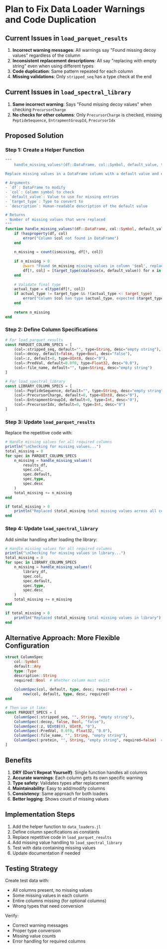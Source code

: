 # Plan to Fix Data Loader Warnings and Code Duplication

## Current Issues in `load_parquet_results`

1. **Incorrect warning messages**: All warnings say "Found missing decoy values" regardless of the column
2. **Inconsistent replacement descriptions**: All say "replacing with empty string" even when using different types
3. **Code duplication**: Same pattern repeated for each column
4. **Missing validations**: Only `stripped_seq` has a type check at the end

## Current Issues in `load_spectral_library`

1. **Same incorrect warning**: Says "Found missing decoy values" when checking `PrecursorCharge`
2. **No checks for other columns**: Only `PrecursorCharge` is checked, missing `PeptideSequence`, `EntrapmentGroupId`, `PrecursorIdx`

## Proposed Solution

### Step 1: Create a Helper Function

```julia
"""
    handle_missing_values!(df::DataFrame, col::Symbol, default_value, target_type::Type, description::String)

Replace missing values in a DataFrame column with a default value and ensure correct type.

# Arguments
- `df`: DataFrame to modify
- `col`: Column symbol to check
- `default_value`: Value to use for missing entries
- `target_type`: Type to convert to
- `description`: Human-readable description of the default value

# Returns
- Number of missing values that were replaced
"""
function handle_missing_values!(df::DataFrame, col::Symbol, default_value, target_type::Type, description::String)
    if !hasproperty(df, col)
        error("Column $col not found in DataFrame")
    end
    
    n_missing = count(ismissing, df[!, col])
    
    if n_missing > 0
        @warn "Found $n_missing missing values in column '$col', replacing with $description"
        df[!, col] = [target_type(coalesce(x, default_value)) for x in df[!, col]]
    end
    
    # Validate final type
    actual_type = eltype(df[!, col])
    if actual_type != target_type && !(actual_type <: target_type)
        error("Column $col has type $actual_type, expected $target_type")
    end
    
    return n_missing
end
```

### Step 2: Define Column Specifications

```julia
# For load_parquet_results
const PARQUET_COLUMN_SPECS = [
    (col=:stripped_seq, default="", type=String, desc="empty string"),
    (col=:decoy, default=false, type=Bool, desc="false"),
    (col=:z, default=0, type=UInt8, desc="0"),
    (col=:PredVal, default=0.0f0, type=Float32, desc="0.0"),
    (col=:file_name, default="", type=String, desc="empty string")
]

# For load_spectral_library
const LIBRARY_COLUMN_SPECS = [
    (col=:PeptideSequence, default="", type=String, desc="empty string"),
    (col=:PrecursorCharge, default=0, type=UInt8, desc="0"),
    (col=:EntrapmentGroupId, default=0, type=Int, desc="0"),
    (col=:PrecursorIdx, default=0, type=Int, desc="0")
]
```

### Step 3: Update `load_parquet_results`

Replace the repetitive code with:

```julia
# Handle missing values for all required columns
println("\nChecking for missing values...")
total_missing = 0
for spec in PARQUET_COLUMN_SPECS
    n_missing = handle_missing_values!(
        results_df, 
        spec.col, 
        spec.default, 
        spec.type, 
        spec.desc
    )
    total_missing += n_missing
end

if total_missing > 0
    println("Replaced $total_missing total missing values across all columns")
end
```

### Step 4: Update `load_spectral_library`

Add similar handling after loading the library:

```julia
# Handle missing values for all required columns
println("\nChecking for missing values in library...")
total_missing = 0
for spec in LIBRARY_COLUMN_SPECS
    n_missing = handle_missing_values!(
        library_df, 
        spec.col, 
        spec.default, 
        spec.type, 
        spec.desc
    )
    total_missing += n_missing
end

if total_missing > 0
    println("Replaced $total_missing total missing values in library")
end
```

## Alternative Approach: More Flexible Configuration

```julia
struct ColumnSpec
    col::Symbol
    default::Any
    type::Type
    description::String
    required::Bool  # Whether column must exist
    
    ColumnSpec(col, default, type, desc; required=true) = 
        new(col, default, type, desc, required)
end

# Then use it like:
const PARQUET_SPECS = [
    ColumnSpec(:stripped_seq, "", String, "empty string"),
    ColumnSpec(:decoy, false, Bool, "false"),
    ColumnSpec(:z, UInt8(0), UInt8, "0"),
    ColumnSpec(:PredVal, 0.0f0, Float32, "0.0"),
    ColumnSpec(:file_name, "", String, "empty string"),
    ColumnSpec(:protein, "", String, "empty string", required=false)  # Optional column
]
```

## Benefits

1. **DRY (Don't Repeat Yourself)**: Single function handles all columns
2. **Accurate warnings**: Each column gets its own specific warning
3. **Type safety**: Validates types after replacement
4. **Maintainability**: Easy to add/modify columns
5. **Consistency**: Same approach for both loaders
6. **Better logging**: Shows count of missing values

## Implementation Steps

1. Add the helper function to `data_loaders.jl`
2. Define column specifications as constants
3. Replace repetitive code in `load_parquet_results`
4. Add missing value handling to `load_spectral_library`
5. Test with data containing missing values
6. Update documentation if needed

## Testing Strategy

Create test data with:
- All columns present, no missing values
- Some missing values in each column
- Entire columns missing (for optional columns)
- Wrong types that need conversion

Verify:
- Correct warning messages
- Proper type conversion
- Missing value counts
- Error handling for required columns